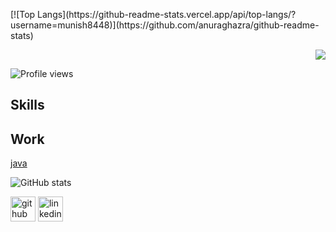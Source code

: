 
<p> 
  [![Top Langs](https://github-readme-stats.vercel.app/api/top-langs/?username=munish8448)](https://github.com/anuraghazra/github-readme-stats)

  <p align="right">
     <img src=https://github.com/munish8448/munish8448/blob/main/_banner.gif>
  </p>
 
</p>
<!---# Hi, I'm Munish Kumar --->


 
 ![Profile views](https://gpvc.arturio.dev/munish8448)


## Skills

## Work
[java](https://github.com/munish8448/learning_java)

  

![GitHub stats](https://github-readme-stats.vercel.app/api?username=munish8448&show_icons=true)  




[<img src='https://cdn.jsdelivr.net/npm/simple-icons@3.0.1/icons/github.svg' alt='github' height='40'>](https://github.com/munish8448)  [<img src='https://cdn.jsdelivr.net/npm/simple-icons@3.0.1/icons/linkedin.svg' alt='linkedin' height='40'>](https://www.linkedin.com/in/munish-kumar-8483401b4/)  






<!---
munish8448/munish8448 is a ✨ special ✨ repository because its `README.md` (this file) appears on your GitHub profile.
You can click the Preview link to take a look at your changes.


links
https://auto.creavite.co/discord-profile-banners
https://arturssmirnovs.github.io/github-profile-readme-generator/

--->


